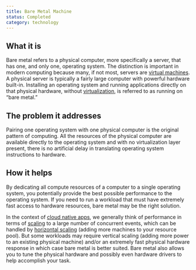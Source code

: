 ```yaml
---
title: Bare Metal Machine
status: Completed
category: technology
---
```


## What it is

Bare metal refers to a physical computer, more specifically a server, that has one, and only one, operating system. The distinction is important in modern computing because many, if not most, servers are [virtual machines](https://github.com/cncf/glossary/blob/main/definitions/virtual_machine.md). A physical server is typically a fairly large computer with powerful hardware built-in. Installing an operating system and running applications directly on that physical hardware, without [virtualization](https://github.com/cncf/glossary/blob/main/definitions/virtualization.md), is referred to as running on “bare metal.”

## The problem it addresses

Pairing one operating system with one physical computer is the original pattern of computing. All the resources of the physical computer are available directly to the operating system and with no virtualization layer present, there is no artificial delay in translating operating system instructions to hardware.

## How it helps

By dedicating all compute resources of a computer to a single operating system, you potentially provide the best possible performance to the operating system. If you need to run a workload that must have extremely fast access to hardware resources, bare metal may be the right solution. 

In the context of [cloud native apps](https://github.com/cncf/glossary/blob/main/definitions/cloud_native_apps.md), we generally think of performance in terms of [scaling](https://github.com/cncf/glossary/blob/main/definitions/scalability.md) to a large number of concurrent events, which can be handled by [horizontal scaling](https://github.com/cncf/glossary/blob/main/definitions/horizontal_scaling.md) (adding more machines to your resource pool). But some workloads may require vertical scaling (adding more power to an existing physical machine) and/or an extremely fast physical hardware response in which case bare metal is better suited. Bare metal also allows you to tune the physical hardware and possibly even hardware drivers to help accomplish your task.
